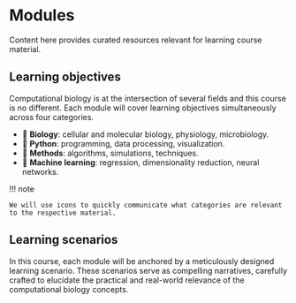 # Modules

Content here provides curated resources relevant for learning course material.

## Learning objectives

Computational biology is at the intersection of several fields and this course is no different.
Each module will cover learning objectives simultaneously across four categories.

-   🧫 **Biology**: cellular and molecular biology, physiology, microbiology.
-   🐍 **Python**: programming, data processing, visualization.
-   🧮 **Methods**: algorithms, simulations, techniques.
-   🤖 **Machine learning**: regression, dimensionality reduction, neural networks.

!!! note

    We will use icons to quickly communicate what categories are relevant to the respective material.

## Learning scenarios

In this course, each module will be anchored by a meticulously designed learning scenario.
These scenarios serve as compelling narratives, carefully crafted to elucidate the practical and real-world relevance of the computational biology concepts.
